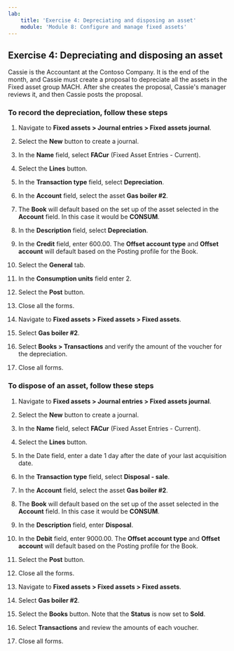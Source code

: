 ```yaml
---
lab:
    title: 'Exercise 4: Depreciating and disposing an asset'
    module: 'Module 8: Configure and manage fixed assets'
---
```


## Exercise 4: Depreciating and disposing an asset

Cassie is the Accountant at the Contoso Company. It is the end of the month, and Cassie must create a proposal to depreciate all the assets in the Fixed asset group MACH. After she creates the proposal, Cassie's manager reviews it, and then Cassie posts the proposal.

### To record the depreciation, follow these steps

1. Navigate to **Fixed assets &gt; Journal entries &gt; Fixed assets journal**.

2. Select the **New** button to create a journal.

3. In the **Name** field, select **FACur** (Fixed Asset Entries - Current).

4. Select the **Lines** button.

5. In the **Transaction type** field, select **Depreciation**.

6. In the **Account** field, select the asset **Gas boiler #2**.

7. The **Book** will default based on the set up of the asset selected in the **Account** field. In this case it would be **CONSUM**.

8. In the **Description** field, select **Depreciation**.

9. In the **Credit** field, enter 600.00. The **Offset account type** and **Offset account** will default based on the Posting profile for the Book.

10. Select the **General** tab.

11. In the **Consumption units** field enter 2.

12. Select the **Post** button.

13. Close all the forms.

14. Navigate to **Fixed assets &gt; Fixed assets &gt; Fixed assets**.

15. Select **Gas boiler #2**.

16. Select **Books &gt; Transactions** and verify the amount of the voucher for the depreciation.

17. Close all forms.

### To dispose of an asset, follow these steps

1. Navigate to **Fixed assets &gt; Journal entries &gt; Fixed assets journal**.

2. Select the **New** button to create a journal.

3. In the **Name** field, select **FACur** (Fixed Asset Entries - Current).

4. Select the **Lines** button.

5. In the Date field, enter a date 1 day after the date of your last acquisition date. 

6. In the **Transaction type** field, select **Disposal - sale**.

7. In the **Account** field, select the asset **Gas boiler #2**.

8. The **Book** will default based on the set up of the asset selected in the **Account** field. In this case it would be **CONSUM**.

9. In the **Description** field, enter **Disposal**.

10. In the **Debit** field, enter 9000.00. The **Offset account type** and **Offset account** will default based on the Posting profile for the Book.

11. Select the **Post** button.

12. Close all the forms.

13. Navigate to **Fixed assets &gt; Fixed assets &gt; Fixed assets**.

14. Select **Gas boiler #2**.

15. Select the **Books** button. Note that the **Status** is now set to **Sold**.

16. Select **Transactions** and review the amounts of each voucher.

17. Close all forms.
